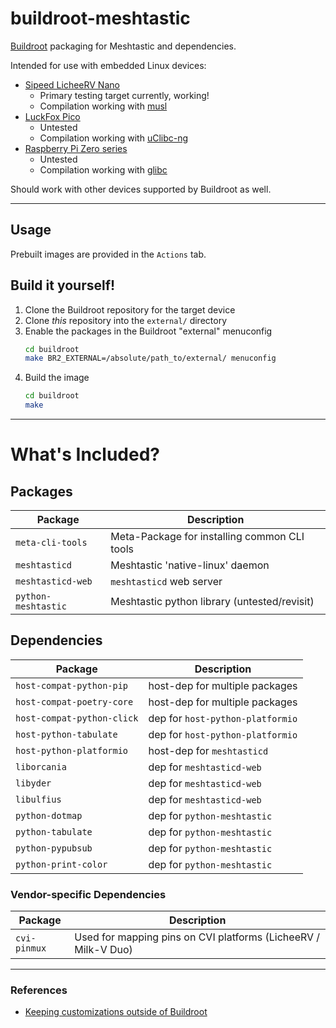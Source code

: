 # buildroot-meshtastic

[Buildroot](https://buildroot.org/) packaging for Meshtastic and dependencies.

Intended for use with embedded Linux devices:
- [Sipeed LicheeRV Nano](https://wiki.sipeed.com/hardware/en/lichee/RV_Nano/1_intro.html)
    - Primary testing target currently, working!
    - Compilation working with [musl](https://musl.libc.org/)
- [LuckFox Pico](https://wiki.luckfox.com/luckfox-pico/luckfox-pico-quick-start/)
    - Untested
    - Compilation working with [uClibc-ng](https://uclibc-ng.org/)
- [Raspberry Pi Zero series](https://www.raspberrypi.com/documentation/computers/raspberry-pi.html#zero-series)
    - Untested
    - Compilation working with [glibc](https://sourceware.org/glibc/)

Should work with other devices supported by Buildroot as well.

---

## Usage

Prebuilt images are provided in the `Actions` tab.

## Build it yourself!

1. Clone the Buildroot repository for the target device
2. Clone *this* repository into the `external/` directory
3. Enable the packages in the Buildroot "external" menuconfig
    ```sh
    cd buildroot
    make BR2_EXTERNAL=/absolute/path_to/external/ menuconfig
    ```
4. Build the image
    ```sh
    cd buildroot
    make
    ```

---

# What's Included?

## Packages

| Package             | Description                                  |
| ------------------- | -------------------------------------------- |
| `meta-cli-tools`    | Meta-Package for installing common CLI tools |
| `meshtasticd`       | Meshtastic 'native-linux' daemon             |
| `meshtasticd-web`   | `meshtasticd` web server                     |
| `python-meshtastic` | Meshtastic python library (untested/revisit) |

## Dependencies

| Package                    | Description                      |
| -------------------------- | -------------------------------- |
| `host-compat-python-pip`   | host-dep for multiple packages   |
| `host-compat-poetry-core`  | host-dep for multiple packages   |
| `host-compat-python-click` | dep for `host-python-platformio` |
| `host-python-tabulate`     | dep for `host-python-platformio` |
| `host-python-platformio`   | host-dep for `meshtasticd`       |
| `liborcania`               | dep for `meshtasticd-web`        |
| `libyder`                  | dep for `meshtasticd-web`        |
| `libulfius`                | dep for `meshtasticd-web`        |
| `python-dotmap`            | dep for `python-meshtastic`      |
| `python-tabulate`          | dep for `python-meshtastic`      |
| `python-pypubsub`          | dep for `python-meshtastic`      |
| `python-print-color`       | dep for `python-meshtastic`      |

### Vendor-specific Dependencies

| Package      | Description                                                    |
| ------------ | -------------------------------------------------------------- |
| `cvi-pinmux` | Used for mapping pins on CVI platforms (LicheeRV / Milk-V Duo) |

---

### References
- [Keeping customizations outside of Buildroot](https://buildroot.org/downloads/manual/manual.html#outside-br-custom)
